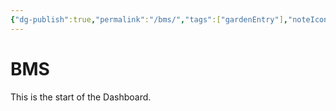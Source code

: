 ```yaml
---
{"dg-publish":true,"permalink":"/bms/","tags":["gardenEntry"],"noteIcon":"shield"}
---
```


# BMS

This is the start of the Dashboard. 
